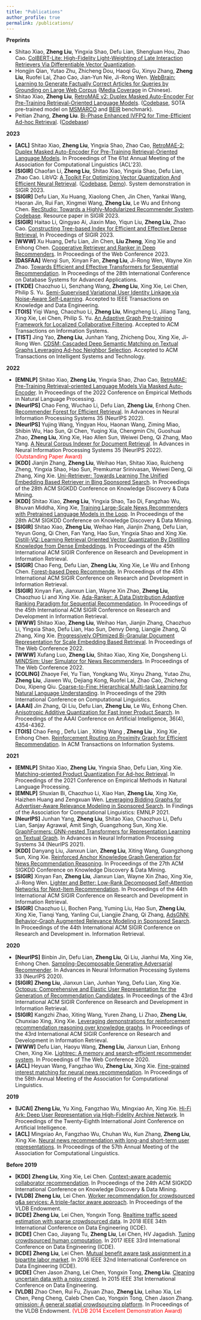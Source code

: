```yaml
---
title: "Publications"
author_profile: true
permalink: /publications/
---
```


**Preprints**
* Shitao Xiao, **Zheng Liu**, Yingxia Shao, Defu Lian, Shengluan Hou, Zhao Cao. [ColBERT-Lite: High-Fidelity Light-Weighting of Late Interaction Retrievers Via Differentiable Vector Quantization]().
* Hongjin Qian, Yutao Zhu, Zhicheng Dou, Haoqi Gu, Xinyu Zhang, **Zheng Liu**, Ruofei Lai, Zhao Cao, Jian-Yun Nie, Ji-Rong Wen. [WebBrain: Learning to Generate Factually Correct Articles for Queries by Grounding on Large Web Corpus](https://openreview.net/forum?id=eiuj6cNv4iI) ([Media Coverage](https://www.jiqizhixin.com/articles/2022-11-09-10?from=synced&keyword=webbrain) in Chinese).
* Shitao Xiao, **Zheng Liu**, [RetroMAE v2: Duplex Masked Auto-Encoder For Pre-Training Retrieval-Oriented Language Models](https://arxiv.org/abs/2211.08769). ([Codebase](https://github.com/staoxiao/RetroMAE), SOTA pre-trained model on [MSMARCO](https://microsoft.github.io/msmarco/) and [BEIR](https://paperswithcode.com/sota/zero-shot-text-search-on-beir) benchmark).
* Peitian Zhang, **Zheng Liu**. [Bi-Phase Enhanced IVFPQ for Time-Efficient Ad-hoc Retrieval](https://arxiv.org/abs/2210.05521). ([Codebase](https://github.com/namespace-Pt/Adon))


**2023**
* **[ACL]** Shitao Xiao, **Zheng Liu**, Yingxia Shao, Zhao Cao, [RetroMAE-2: Duplex Masked Auto-Encoder For Pre-Training Retrieval-Oriented Language Models](https://arxiv.org/pdf/2305.02564v1.pdf). In Proceedings of The 61st Annual Meeting of the Association for Computational Linguistics (ACL'23). 
* **[SIGIR]** Chaofan Li, **Zheng Liu**, Shitao Xiao, Yingxia Shao, Defu Lian, Zhao Cao. LibVQ: [A Toolkit For Optimizing Vector Quantization And Efficient Neural Retrieval](). ([Codebase](https://github.com/staoxiao/LibVQ/tree/demo), [Demo](https://youtu.be/OuKcgOxcLIQ})). System demonstration in SIGIR 2023.
* **[SIGIR]** Defu Lian, Xu Huang, Xiaolong Chen, Jin Chen, Yankai Wang, Haoran Jin, Rui Fan, Xingmei Wang, **Zheng Liu**, Le Wu and Enhong Chen. [RecStudio: Towards a Highly-Modularized Recommender System](). [Codebase](https://github.com/ustcml/RecStudio). Resource paper in SIGIR 2023.
* **[SIGIR]** Haitao Li, Qingyao Ai, Jiaxin Mao, Yiqun Liu, **Zheng Liu**, Zhao Cao. [Constructing Tree-based Index for Efficient and Effective Dense Retrieval](), In Proceedings of SIGIR 2023.
* **[WWW]** Xu Huang, Defu Lian, Jin Chen, **Liu Zheng**, Xing Xie and Enhong Chen. [Cooperative Retriever and Ranker in Deep Recommenders](https://arxiv.org/abs/2206.14649). In Proceedings of the Web Conference 2023.
* **[DASFAA]** Wenqi Sun, Xinyan Fan, **Zheng Liu**, Ji-Rong Wen, Wayne Xin Zhao. [Towards Efficient and Effective Transformers for Sequential Recommendation](). In Proceedings of the 28th International Conference on Database Systems for Advanced Applications.
* **[TKDE]** Chaozhuo Li, Senzhang Wang, **Zheng Liu**, Xing Xie, Lei Chen, Philip S. Yu. [Semi-Supervised Variational User Identity Linkage via Noise-Aware Self-Learning](https://arxiv.org/abs/2112.07373). Accepted to IEEE Transactions on Knowledge and Data Engineering.
* **[TOIS]** Yiqi Wang, Chaozhuo Li, **Zheng Liu**, Mingzheng Li, Jiliang Tang, Xing Xie, Lei Chen, Philip S. Yu. [An Adaptive Graph Pre-training Framework for Localized Collaborative Filtering](https://arxiv.org/abs/2112.07191). Accepted to ACM Transactions on Information Systems. 
* **[TIST]** Jing Yao, **Zheng Liu**, Junhan Yang, Zhicheng Dou, Xing Xie, Ji-Rong Wen. [CDSM: Cascaded Deep Semantic Matching on Textual Graphs Leveraging Ad-hoc Neighbor Selection](). Accepted to ACM Transactions on Intelligent Systems and Technology. 

**2022**
* **[EMNLP]** Shitao Xiao, **Zheng Liu**, Yingxia Shao, Zhao Cao, [RetroMAE: Pre-Training Retrieval-oriented Language Models Via Masked Auto-Encoder](https://arxiv.org/abs/2205.12035). In Proceedings of the 2022 Conference on Empirical Methods in Natural Language Processing. 
* **[NeurIPS]** Chao Feng, Wuchao Li, Defu Lian, **Zheng Liu**, Enhong Chen. [Recommender Forest for Efficient Retrieval](https://nips.cc/Conferences/2022/ScheduleMultitrack?event=54988). In Advances in Neural Information Processing Systems 35 (NeurIPS 2022).
* **[NeurIPS]** Yujing Wang, Yingyan Hou, Haonan Wang, Ziming Miao, Shibin Wu, Hao Sun, Qi Chen, Yuqing Xia, Chengmin Chi, Guoshuai Zhao, **Zheng Liu**, Xing Xie, Hao Allen Sun, Weiwei Deng, Qi Zhang, Mao Yang. [A Neural Corpus Indexer for Document Retrieval](https://arxiv.org/abs/2206.02743). In Advances in Neural Information Processing Systems 35 (NeurIPS 2022). <span style="color:red">(Outstanding Paper Award)
* **[KDD]** Jianjin Zhang, **Zheng Liu**, Weihao Han, Shitao Xiao, Ruicheng Zheng, Yingxia Shao, Hao Sun, Premkumar Srinivasan, Weiwei Deng, Qi Zhang, Xing Xie. [Uni-Retriever: Towards Learning The Unified Embedding Based Retriever in Bing Sponsored Search](https://dl.acm.org/doi/10.1145/3534678.3539212). In Proceedings of the 28th ACM SIGKDD Conference on Knowledge Discovery & Data Mining.
* **[KDD]** Shitao Xiao, **Zheng Liu**, Yingxia Shao, Tao Di, Fangzhao Wu, Bhuvan Middha, Xing Xie, [Training Large-Scale News Recommenders with Pretrained Language Models in the Loop](https://dl.acm.org/doi/10.1145/3534678.3539120). In Proceedings of the 28th ACM SIGKDD Conference on Knowledge Discovery & Data Mining.
* **[SIGIR]** Shitao Xiao, **Zheng Liu**, Weihao Han, Jianjin Zhang, Defu Lian, Yeyun Gong, Qi Chen, Fan Yang, Hao Sun, Yingxia Shao and Xing Xie. [Distill-VQ: Learning Retrieval Oriented Vector Quantization By Distilling Knowledge from Dense
Embeddings](https://dl.acm.org/doi/abs/10.1145/3477495.3531799). In Proceedings of the 45th International ACM SIGIR Conference on Research and Development in Information Retrieval.
* **[SIGIR]** Chao Feng, Defu Lian, **Zheng Liu**, Xing Xie, Le Wu and Enhong Chen. [Forest-based Deep Recommende](https://dl.acm.org/doi/abs/10.1145/3477495.3531980). In Proceedings of the 45th International ACM SIGIR Conference on Research and Development in Information Retrieval.
* **[SIGIR]** Xinyan Fan, Jianxun Lian, Wayne Xin Zhao, **Zheng Liu**, Chaozhuo Li and Xing Xie. [Ada-Ranker: A Data Distribution Adaptive Ranking Paradigm for Sequential Recommendation](https://dl.acm.org/doi/abs/10.1145/3477495.3531931). In Proceedings of the 45th International ACM SIGIR Conference on Research and Development in Information Retrieval.
* **[WWW]** Shitao Xiao, **Zheng Liu**, Weihao Han, Jianjin Zhang, Chaozhuo Li, Yingxia Shao, Defu Lian, Hao Sun,
Denvy Deng, Liangjie Zhang, Qi Zhang, Xing Xie. [Progressively OPtimized Bi-Granular Document Representation for Scale Embedding Based Retrieval](https://dl.acm.org/doi/10.1145/3485447.3511957). In Proceedings of The Web Conference 2022. 
* **[WWW]** Xufang Luo, **Zheng Liu**, Shitao Xiao, Xing Xie, Dongsheng Li. [MINDSim: User Simulator for News Recommenders](https://dl.acm.org/doi/fullHtml/10.1145/3485447.3512080). In Proceedings of The Web Conference 2022.
* **[COLING]** Zhaoye Fei, Yu Tian, Yongkang Wu, Xinyu Zhang, Yutao Zhu, **Zheng Liu**, Jiawen Wu, Dejiang Kong, Ruofei Lai, Zhao Cao, Zhicheng Dou, Xipeng Qiu. [Coarse-to-Fine: Hierarchical Multi-task Learning for Natural Language Understanding](https://aclanthology.org/2022.coling-1.439/). In Proceedings of the 29th International Conference on Computational Linguistics. 
* **[AAAI]** Jin Zhang, Qi Liu, Defu Lian, **Zheng Liu**, Le Wu, Enhong Chen. [Anisotropic Additive Quantization for Fast Inner Product Search](https://aaai-2022.virtualchair.net/poster_aaai4309). In Proceedings of the AAAI Conference on Artificial Intelligence, 36(4), 4354-4362.
* **[TOIS]** Chao Feng , Defu Lian , Xiting Wang , **Zheng Liu** , Xing Xie , Enhong Chen. [Reinforcement Routing on Proximity Graph for Efficient Recommendation](https://dl.acm.org/doi/abs/10.1145/3512767). In ACM Transactions on Information Systems.

**2021**
* **[EMNLP]** Shitao Xiao, **Zheng Liu**, Yingxia Shao, Defu Lian, Xing Xie. [Matching-oriented Product Quantization For Ad-hoc Retrieval](https://aclanthology.org/2021.emnlp-main.640.pdf). In Proceedings of the 2021 Conference on Empirical Methods in Natural Language Processing. 
* **[EMNLP]** Shuxian Bi, Chaozhuo Li, Xiao Han, **Zheng Liu**, Xing Xie, Haizhen Huang and Zengxuan Wen. [Leveraging Bidding Graphs for Advertiser-Aware Relevance Modeling in Sponsored Search](https://aclanthology.org/2021.findings-emnlp.191/). In Findings of the Association for Computational Linguistics: EMNLP 2021.
* **[NeurIPS]** Junhan Yang, **Zheng Liu**, Shitao Xiao, Chaozhuo Li, Defu Lian, Sanjay Agrawal, Amit Singh, Guangzhong Sun, Xing Xie. [GraphFormers: GNN-nested Transformers for Representation Learning on Textual Graph](https://proceedings.neurips.cc/paper/2021/hash/f18a6d1cde4b205199de8729a6637b42-Abstract.html). In Advances in Neural Information Processing Systems 34 (NeurIPS 2021). 
* **[KDD]** Danyang Liu, Jianxun Lian, **Zheng Liu**, Xiting Wang, Guangzhong Sun, Xing Xie. [Reinforced Anchor Knowledge Graph Generation for News Recommendation Reasoning](https://dl.acm.org/doi/abs/10.1145/3447548.3467315). In Proceedings of the 27th ACM SIGKDD Conference on Knowledge Discovery & Data Mining.
* **[SIGIR]** Xinyan Fan, **Zheng Liu**, Jianxun Lian, Wayne Xin Zhao, Xing Xie, Ji-Rong Wen. [Lighter and Better: Low-Rank Decomposed Self-Attention Networks for Next-Item Recommendation](https://dl.acm.org/doi/10.1145/3404835.3462978). In Proceedings of the 44th International ACM SIGIR Conference on Research and Development in Information Retrieval.
* **[SIGIR]** Chaozhuo Li, Bochen Pang, Yuming Liu, Hao Sun, **Zheng Liu**, Xing Xie, Tianqi Yang, Yanling Cui, Liangjie Zhang, Qi Zhang, [AdsGNN: Behavior-Graph Augmented Relevance Modeling in Sponsored Search](https://dl.acm.org/doi/10.1145/3404835.3462926). In Proceedings of the 44th International ACM SIGIR Conference on Research and Development in. Information Retrieval.

**2020**
* **[NeurIPS]** Binbin Jin, Defu Lian, **Zheng Liu**, Qi Liu, Jianhui Ma, Xing Xie, Enhong Chen. [Sampling-Decomposable Generative Adversarial Recommender](https://proceedings.neurips.cc/paper/2020/file/ff42b03a06a1bed4e936f0e04958e168-Paper.pdf). In Advances in Neural Information Processing Systems 33 (NeurIPS 2020).
* **[SIGIR]** **Zheng Liu**, Jianxun Lian, Junhan Yang, Defu Lian, Xing Xie. [Octopus: Comprehensive and Elastic User Representation for the Generation of Recommendation
Candidates](https://dl.acm.org/doi/abs/10.1145/3397271.3401088). In Proceedings of the 43rd International ACM SIGIR Conference on Research and Development in Information Retrieval.
* **[SIGIR]** Kangzhi Zhao, Xiting Wang, Yuren Zhang, Li Zhao, **Zheng Liu**, Chunxiao Xing, Xing Xie. [Leveraging demonstrations for reinforcement recommendation reasoning over knowledge graphs](https://dl.acm.org/doi/10.1145/3397271.3401171). In Proceedings of the 43rd International ACM SIGIR Conference on Research and Development in Information Retrieval.
* **[WWW]** Defu Lian, Haoyu Wang, **Zheng Liu**, Jianxun Lian, Enhong Chen, Xing Xie. [Lightrec: A memory and search-efficient recommender system](https://dl.acm.org/doi/fullHtml/10.1145/3366423.3380151). In Proceedings of The Web Conference 2020.
* **[ACL]** Heyuan Wang, Fangzhao Wu, **Zheng Liu**, Xing Xie. [Fine-grained interest matching for neural news recommendation](https://aclanthology.org/2020.acl-main.77/). In Proceedings of the 58th Annual Meeting of the Association for Computational Linguistics. 

**2019**
* **[IJCAI]** **Zheng Liu**, Yu Xing, Fangzhao Wu, Mingxiao An, Xing Xie. [Hi-Fi Ark: Deep User Representation via High-Fidelity Archive Network](https://www.ijcai.org/proceedings/2019/424). In Proceedings of the Twenty-Eighth International Joint Conference on Artificial Intelligence. 
* **[ACL]** Mingxiao An, Fangzhao Wu, Chuhan Wu, Kun Zhang, **Zheng Liu**, Xing Xie. [Neural news recommendation with long-and short-term user representations](https://aclanthology.org/P19-1033/). In Proceedings of the 57th Annual Meeting of the Association for Computational Linguistics. 

**Before 2019**
* **[KDD]** **Zheng Liu**, Xing Xie, Lei Chen. [Context-aware academic collaborator recommendation](https://dl.acm.org/doi/abs/10.1145/3219819.3220050). In Proceedings of the 24th ACM SIGKDD International Conference on Knowledge Discovery & Data Mining.
* **[VLDB]** **Zheng Liu**, Lei Chen. [Worker recommendation for crowdsourced q&a services: A triple-factor aware approach](https://dl.acm.org/doi/abs/10.14778/3157794.3157805). In Proceedings of the VLDB Endowment. 
* **[ICDE]** **Zheng Liu**, Lei Chen, Yongxin Tong. [Realtime traffic speed estimation with sparse crowdsourced data](https://ieeexplore.ieee.org/document/8509259). In 2018 IEEE 34th International Conference on Data Engineering (ICDE).
* **[ICDE]** Chen Cao, Jiayang Tu, **Zheng Liu**, Lei Chen, HV Jagadish. [Tuning crowdsourced human computation](https://ieeexplore.ieee.org/document/7930044/). In 2017 IEEE 33rd International Conference on Data Engineering (ICDE). 
* **[ICDE]** **Zheng Liu**, Lei Chen. [Mutual benefit aware task assignment in a bipartite labor market](https://ieeexplore.ieee.org/document/7498230). In 2016 IEEE 32nd International Conference on Data Engineering (ICDE). 
* **[ICDE]** Chen Jason Zhang, Lei Chen, Yongxin Tong, **Zheng Liu**. [Cleaning uncertain data with a noisy crowd](https://ieeexplore.ieee.org/document/7113268). In 2015 IEEE 31st International Conference on Data Engineering. 
* **[VLDB]** Zhao Chen, Rui Fu, Ziyuan Zhao, **Zheng Liu**, Leihao Xia, Lei Chen, Peng Cheng, Caleb Chen Cao, Yongxin Tong, Chen Jason Zhang. [gmission: A general spatial crowdsourcing platform](http://www.vldb.org/pvldb/vol7/p1629-chen.pdf). In Proceedings of the VLDB Endowment. <span style="color:red">(VLDB 2014 Excellent Demonstration Award)